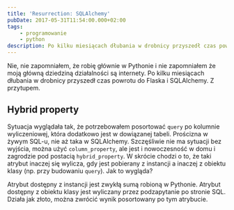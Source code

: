 ```yaml
---
title: 'Resurrection: SQLAlchemy'
pubDate: 2017-05-31T11:54:00.000+02:00
tags:
    - programowanie
    - python
description: Po kilku miesiącach dłubania w drobnicy przyszedł czas powrotu do Flaska i SQLAlchemy.
---
```


Nie, nie zapomniałem, że robię głównie w Pythonie i nie zapomniałem że moją główną dziedziną działalności są internety. Po kilku miesiącach dłubania w drobnicy przyszedł czas powrotu do Flaska i SQLAlchemy. Z przytupem.

## Hybrid property

Sytuacja wyglądała tak, że potrzebowałem posortować `query` po kolumnie wyliczeniowej, która dodatkowo jest w dowiązanej tabeli. Prościzna w żywym SQL-u, nie aż taka w SQLAlchemy. Szczęśliwie nie ma sytuacji bez wyjścia, można użyć `column_property`, ale jest i nowoczesność w domu i zagrodzie pod postacią `hybrid_property`. W skrócie chodzi o to, że taki atrybut inaczej się wylicza, gdy jest pobierany z instancji a inaczej z obiektu klasy (np. przy budowaniu `query`). Jak to wygląda?

Atrybut dostępny z instancji jest zwykłą sumą robioną w Pythonie. Atrybut dostępny z obiektu klasy jest wyliczany przez podzapytanie po stronie SQL. Działa jak złoto, można zwrócić wynik posortowany po tym atrybucie.
